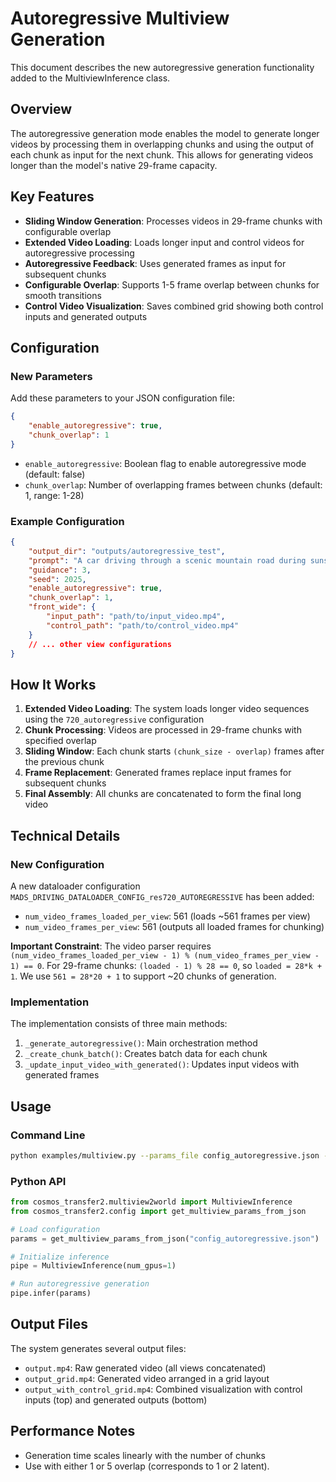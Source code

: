 # Autoregressive Multiview Generation

This document describes the new autoregressive generation functionality added to the MultiviewInference class.

## Overview

The autoregressive generation mode enables the model to generate longer videos by processing them in overlapping chunks and using the output of each chunk as input for the next chunk. This allows for generating videos longer than the model's native 29-frame capacity.

## Key Features

- **Sliding Window Generation**: Processes videos in 29-frame chunks with configurable overlap
- **Extended Video Loading**: Loads longer input and control videos for autoregressive processing
- **Autoregressive Feedback**: Uses generated frames as input for subsequent chunks
- **Configurable Overlap**: Supports 1-5 frame overlap between chunks for smooth transitions
- **Control Video Visualization**: Saves combined grid showing both control inputs and generated outputs

## Configuration

### New Parameters

Add these parameters to your JSON configuration file:

```json
{
    "enable_autoregressive": true,
    "chunk_overlap": 1
}
```

- `enable_autoregressive`: Boolean flag to enable autoregressive mode (default: false)
- `chunk_overlap`: Number of overlapping frames between chunks (default: 1, range: 1-28)

### Example Configuration

```json
{
    "output_dir": "outputs/autoregressive_test",
    "prompt": "A car driving through a scenic mountain road during sunset",
    "guidance": 3,
    "seed": 2025,
    "enable_autoregressive": true,
    "chunk_overlap": 1,
    "front_wide": {
        "input_path": "path/to/input_video.mp4",
        "control_path": "path/to/control_video.mp4"
    }
    // ... other view configurations
}
```

## How It Works

1. **Extended Video Loading**: The system loads longer video sequences using the `720_autoregressive` configuration
2. **Chunk Processing**: Videos are processed in 29-frame chunks with specified overlap
3. **Sliding Window**: Each chunk starts `(chunk_size - overlap)` frames after the previous chunk
4. **Frame Replacement**: Generated frames replace input frames for subsequent chunks
5. **Final Assembly**: All chunks are concatenated to form the final long video

## Technical Details

### New Configuration

A new dataloader configuration `MADS_DRIVING_DATALOADER_CONFIG_res720_AUTOREGRESSIVE` has been added:
- `num_video_frames_loaded_per_view`: 561 (loads ~561 frames per view)
- `num_video_frames_per_view`: 561 (outputs all loaded frames for chunking)

**Important Constraint**: The video parser requires `(num_video_frames_loaded_per_view - 1) % (num_video_frames_per_view - 1) == 0`. 
For 29-frame chunks: `(loaded - 1) % 28 == 0`, so `loaded = 28*k + 1`. We use `561 = 28*20 + 1` to support ~20 chunks of generation.

### Implementation

The implementation consists of three main methods:

1. `_generate_autoregressive()`: Main orchestration method
2. `_create_chunk_batch()`: Creates batch data for each chunk
3. `_update_input_video_with_generated()`: Updates input videos with generated frames

## Usage

### Command Line

```bash
python examples/multiview.py --params_file config_autoregressive.json --num_gpus 1
```

### Python API

```python
from cosmos_transfer2.multiview2world import MultiviewInference
from cosmos_transfer2.config import get_multiview_params_from_json

# Load configuration
params = get_multiview_params_from_json("config_autoregressive.json")

# Initialize inference
pipe = MultiviewInference(num_gpus=1)

# Run autoregressive generation
pipe.infer(params)
```

## Output Files

The system generates several output files:

- `output.mp4`: Raw generated video (all views concatenated)
- `output_grid.mp4`: Generated video arranged in a grid layout
- `output_with_control_grid.mp4`: Combined visualization with control inputs (top) and generated outputs (bottom)

## Performance Notes

- Generation time scales linearly with the number of chunks
- Use with either 1 or 5 overlap (corresponds to 1 or 2 latent).
